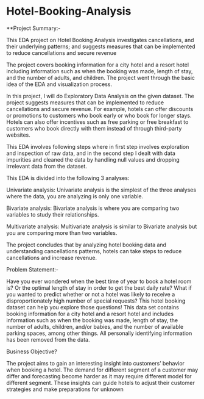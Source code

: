 # Hotel-Booking-Analysis

**Project Summary:-

This EDA project on Hotel Booking Analysis investigates cancellations, and their underlying patterns; 
and suggests measures that can be implemented to reduce cancellations and secure revenue

The project covers booking information for a city hotel and a resort hotel including information such 
as when the booking was made, length of stay, and the number of adults, and children. The project went 
through the basic idea of the EDA and visualization process.

In this project, I will do Exploratory Data Analysis on the given dataset. The project suggests 
measures that can be implemented to reduce cancellations and secure revenue. For example, hotels 
can offer discounts or promotions to customers who book early or who book for longer stays. Hotels 
can also offer incentives such as free parking or free breakfast to customers who book directly with 
them instead of through third-party websites.

This EDA involves following steps where in first step involves exploration and inspection of raw 
data, and in the second step I dealt with data impurities and cleaned the data by handling 
null values and dropping irrelevant data from the dataset.

This EDA is divided into the following 3 analyses: 

Univariate analysis: Univariate analysis is the simplest of the three analyses where the data, you are 
analyzing is only one variable.

Bivariate analysis: Bivariate analysis is where you are comparing two variables to study their 
relationships. 

Multivariate analysis: Multivariate analysis is similar to Bivariate analysis but you are comparing 
more than two variables.

The project concludes that by analyzing hotel booking data and understanding cancellations 
patterns, hotels can take steps to reduce cancellations and increase revenue.

Problem Statement:-

Have you ever wondered when the best time of year to book a hotel room is? Or the optimal length 
of stay in order to get the best daily rate? What if you wanted to predict whether or not a hotel was 
likely to receive a disproportionately high number of special requests? This hotel booking dataset 
can help you explore those questions! This data set contains booking information for a city hotel and 
a resort hotel and includes information such as when the booking was made, length of stay, the 
number of adults, children, and/or babies, and the number of available parking spaces, among other 
things. All personally identifying information has been removed from the data.

Business Objective?

The project aims to gain an interesting insight into customers’ behavior when booking a hotel. The 
demand for different segment of a customer may differ and forecasting become harder as it may 
require different model for different segment. These insights can guide hotels to adjust their 
customer strategies and make preparations for unknown
